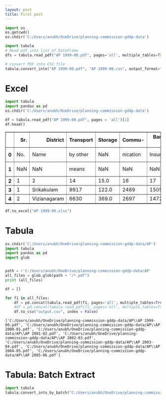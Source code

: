 ```yaml
---
layout: post
title: First post
---
```



```python
import os
os.getcwd()
os.chdir('C:/Users/anubh/OneDrive/planning-commission-gddp-data')
```


```python
import tabula
# Read pdf into list of DataFrame
dfs = tabula.read_pdf("AP 1999-00.pdf", pages='all', multiple_tables=True)

# convert PDF into CSV file
tabula.convert_into("AP 1999-00.pdf", "AP 1999-00.csv", output_format="csv", pages='all')
```

# Excel


```python
import tabula
import pandas as pd
os.chdir('C:/Users/anubh/OneDrive/planning-commission-gddp-data')
```


```python
df = tabula.read_pdf("AP 1999-00.pdf", pages = 'all')[1]
df.head()
```




<div>
<style scoped>
    .dataframe tbody tr th:only-of-type {
        vertical-align: middle;
    }

    .dataframe tbody tr th {
        vertical-align: top;
    }

    .dataframe thead th {
        text-align: right;
    }
</style>
<table border="1" class="dataframe">
  <thead>
    <tr style="text-align: right;">
      <th></th>
      <th>Sr.</th>
      <th>District</th>
      <th>Transport</th>
      <th>Storage</th>
      <th>Commu-</th>
      <th>Banking &amp;</th>
      <th>Real, Owner</th>
      <th>Public</th>
      <th>Other</th>
      <th>Total</th>
      <th>Population</th>
      <th>Per Capita</th>
    </tr>
  </thead>
  <tbody>
    <tr>
      <th>0</th>
      <td>No.</td>
      <td>Name</td>
      <td>by other</td>
      <td>NaN</td>
      <td>nication</td>
      <td>Insurance</td>
      <td>ship of Dwel.</td>
      <td>Adminis-</td>
      <td>Services</td>
      <td>DDP</td>
      <td>(In '00)</td>
      <td>Income</td>
    </tr>
    <tr>
      <th>1</th>
      <td>NaN</td>
      <td>NaN</td>
      <td>means</td>
      <td>NaN</td>
      <td>NaN</td>
      <td>NaN</td>
      <td>B.Ser.&amp; Legal</td>
      <td>tration</td>
      <td>NaN</td>
      <td>NaN</td>
      <td>NaN</td>
      <td>(Rs.)</td>
    </tr>
    <tr>
      <th>2</th>
      <td>1</td>
      <td>2</td>
      <td>14</td>
      <td>15.0</td>
      <td>16</td>
      <td>17</td>
      <td>18</td>
      <td>19</td>
      <td>20</td>
      <td>21</td>
      <td>22</td>
      <td>23</td>
    </tr>
    <tr>
      <th>3</th>
      <td>1</td>
      <td>Srikakulam</td>
      <td>9917</td>
      <td>122.0</td>
      <td>2489</td>
      <td>15055</td>
      <td>29696</td>
      <td>13088</td>
      <td>38571</td>
      <td>288130</td>
      <td>25297</td>
      <td>11390</td>
    </tr>
    <tr>
      <th>4</th>
      <td>2</td>
      <td>Vizianagaram</td>
      <td>6630</td>
      <td>369.0</td>
      <td>2697</td>
      <td>14728</td>
      <td>25712</td>
      <td>13428</td>
      <td>38413</td>
      <td>263685</td>
      <td>22509</td>
      <td>11714</td>
    </tr>
  </tbody>
</table>
</div>




```python
df.to_excel("AP 1999-00.xlsx")
```

# Tabula


```python
os.chdir('C:/Users/anubh/OneDrive/planning-commission-gddp-data/AP')
import tabula
import pandas as pd
import glob


path = r'C:/Users/anubh/OneDrive/planning-commission-gddp-data/AP'
all_files = glob.glob(path + "/*.pdf")
print (all_files)

df = []

for f1 in all_files:
    df = pd.concat(tabula.read_pdf(f1, pages='all', multiple_tables=True))
    #df = pd.concat(tabula.read_pdf(f1, pages='all', multiple_tables=True) for f1 in all_files)
    df.to_csv("output.csv", index = False)
```

    ['C:/Users/anubh/OneDrive/planning-commission-gddp-data/AP\\AP 1999-00.pdf', 'C:/Users/anubh/OneDrive/planning-commission-gddp-data/AP\\AP 2000-01.pdf', 'C:/Users/anubh/OneDrive/planning-commission-gddp-data/AP\\AP 2001-02.pdf', 'C:/Users/anubh/OneDrive/planning-commission-gddp-data/AP\\AP 2002-03.pdf', 'C:/Users/anubh/OneDrive/planning-commission-gddp-data/AP\\AP 2003-04.pdf', 'C:/Users/anubh/OneDrive/planning-commission-gddp-data/AP\\AP 2004-05.pdf', 'C:/Users/anubh/OneDrive/planning-commission-gddp-data/AP\\AP 2005-06.pdf']
    

# Tabula: Batch Extract


```python
import tabula
tabula.convert_into_by_batch("C:/Users/anubh/OneDrive/planning-commission-gddp-data/AP", output_format='csv', pages='all')
```


```python

```
